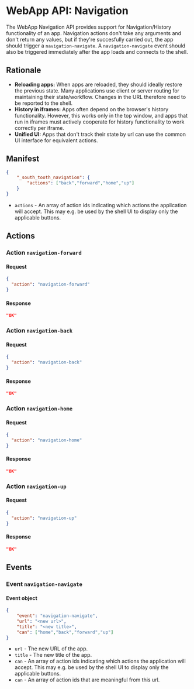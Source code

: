 # WebApp API: Navigation

The WebApp Navigation API provides support for Navigation/History functionality of an app. Navigation actions don't take any arguments and don't return any values, but if they're succesfully carried out, the app should trigger a `navigation-navigate`. A `navigation-navigate` event should also be triggered immediately after the app loads and connects to the shell.

## Rationale

- __Reloading apps:__ When apps are reloaded, they should ideally restore the previous state. Many applications use client or server routing for maintaining their state/workflow. Changes in the URL therefore need to be reported to the shell.
- __History in iframes:__ Apps often depend on the browser's history functionality. However, this works only in the top window, and apps that run in iframes must actively cooperate for history functionality to work correctly per iframe.
- __Unified UI:__ Apps that don't track their state by url can use the common UI interface for equivalent actions.

## Manifest
````json 
{
	"_south_tooth_navigation": {
    	"actions": ["back","forward","home","up"]
  	}
}
````
  - `actions` - An array of action ids indicating which actions the application will accept. This may e.g. be used by the shell UI to display only the applicable buttons.

## Actions

### Action `navigation-forward`

#### Request
````json
{
  "action": "navigation-forward"
}
````

#### Response
````json
"OK"
````

### Action `navigation-back`
   
#### Request
````json
{
  "action": "navigation-back"
}
````

#### Response
````json
"OK"
````


### Action `navigation-home`

#### Request
````json
{
  "action": "navigation-home"
}
````

#### Response
````json
"OK"
````

### Action `navigation-up`

#### Request
````json
{
  "action": "navigation-up"
}
````

#### Response
````json
"OK"
````


## Events
### Event `navigation-navigate`
#### Event object
````json
{
	"event": "navigation-navigate",
	"url": "<new url>",
	"title": "<new title>",
	"can": ["home","back","forward","up"]
}
````
    
- `url` - The new URL of the app.
- `title` - The new title of the app.
- `can` - An array of action ids indicating which actions the application will accept. This may e.g. be used by the shell UI to display only the applicable buttons.
- `can` - An array of action ids that are meaningful from this url.
